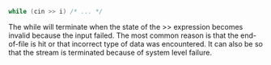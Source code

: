 ```cpp
while (cin >> i) /* ... */
```
The while will terminate when the state of the >> expression becomes invalid because the input failed. The most common reason is that the end-of-file is hit or that incorrect type of data was encountered. It can also be so that the stream is terminated because of system level failure.  

